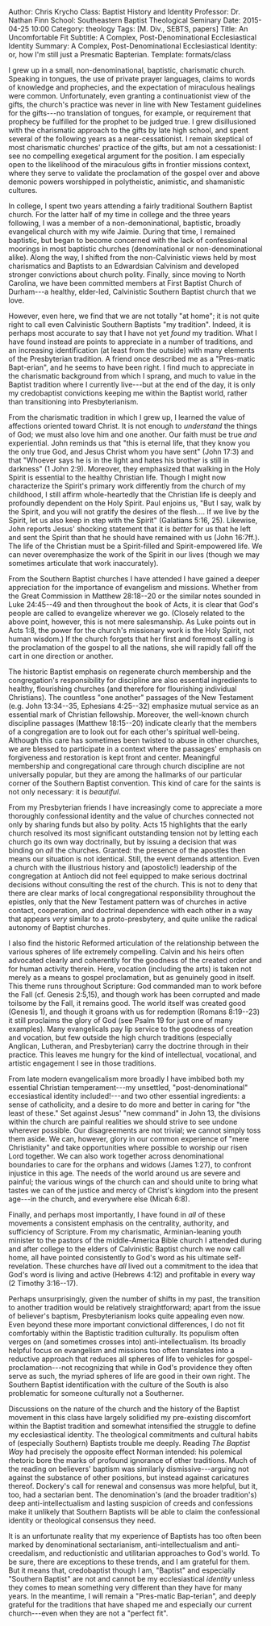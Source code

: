 Author: Chris Krycho
Class: Baptist History and Identity
Professor: Dr. Nathan Finn
School: Southeastern Baptist Theological Seminary
Date: 2015-04-25 10:00
Category: theology
Tags: [M. Div., SEBTS, papers]
Title: An Uncomfortable Fit
Subtitle: A Complex, Post-Denominational Ecclesiastical Identity
Summary: A Complex, Post-Denominational Ecclesiastical Identity: or, how I'm still just a Presmatic Bapterian.
Template: formats/class

I grew up in a small, non-denominational, baptistic, charismatic church.
Speaking in tongues, the use of private prayer languages, claims to words of
knowledge and prophecies, and the expectation of miraculous healings were
common. Unfortunately, even granting a continuationist view of the gifts, the
church's practice was never in line with New Testament guidelines for the
gifts---no translation of tongues, for example, or requirement that prophecy be
fulfilled for the prophet to be judged true. I grew disillusioned with the
charismatic approach to the gifts by late high school, and spent several of the
following years as a near-cessationist. I remain skeptical of most charismatic
churches' practice of the gifts, but am not a cessationist: I see no compelling
exegetical argument for the position. I am especially open to the likelihood of
the miraculous gifts in frontier missions context, where they serve to validate
the proclamation of the gospel over and above demonic powers worshipped in
polytheistic, animistic, and shamanistic cultures.

In college, I spent two years attending a fairly traditional Southern Baptist
church. For the latter half of my time in college and the three years following,
I was a member of a non-demoninational, baptistic, broadly evangelical church
with my wife Jaimie. During that time, I remained baptistic, but began to become
concerned with the lack of confessional moorings in most baptistic churches
(denominational or non-denominational alike). Along the way, I shifted from the
non-Calvinistic views held by most charismatics and Baptists to an Edwardsian
Calvinism and developed stronger convictions about church polity. Finally, since
moving to North Carolina, we have been committed members at First Baptist Church
of Durham---a healthy, elder-led, Calvinistic Southern Baptist church that we
love.

However, even here, we find that we are not totally "at home"; it is not quite
right to call even Calvinistic Southern Baptists "my tradition". Indeed, it is
perhaps most accurate to say that I have not yet *found* my tradition. What I
have found instead are points to appreciate in a number of traditions, and an
increasing identification (at least from the outside) with many elements of the
Presbyterian tradition. A friend once described me as a "Pres-matic Bapt-erian",
and he seems to have been right. I find much to appreciate in the charismatic
background from which I sprang, and much to value in the Baptist tradition where
I currently live---but at the end of the day, it is only my credobaptist
convictions keeping me within the Baptist world, rather than transitioning into
Presbyterianism.

From the charismatic tradition in which I grew up, I learned the value of
affections oriented toward Christ. It is not enough to *understand* the things
of God; we must also love him and one another. Our faith must be true *and*
experiential. John reminds us that "this is eternal life, that they know you the
only true God, and Jesus Christ whom you have sent" (John 17:3) and that
"Whoever says he is in the light and hates his brother is still in darkness" (1
John 2:9). Moreover, they emphasized that walking in the Holy Spirit is
essential to the healthy Christian life. Though I might now characterize the
Spirit's primary work differently from the church of my childhood, I still
affirm whole-heartedly that the Christian life is deeply and profoundly
dependent on the Holy Spirit. Paul enjoins us, "But I say, walk by the Spirit,
and you will not gratify the desires of the flesh.... If we live by the Spirit,
let us also keep in step with the Spirit" (Galatians 5:16, 25). Likewise, John
reports Jesus' shocking statement that it is *better* for us that he left and
sent the Spirit than that he should have remained with us (John 16:7ff.). The
life of the Christian must be a Spirit-filled and Spirit-empowered life. We can
never overemphasize the work of the Spirit in our lives (though we may sometimes
articulate that work inaccurately).

From the Southern Baptist churches I have attended I have gained a deeper
appreciation for the importance of evangelism and missions. Whether from the
Great Commission in Matthew 28:18--20 or the similar notes sounded in Luke
24:45--49 and then throughout the book of Acts, it is clear that God's people
are called to evangelize wherever we go. (Closely related to the above point,
however, this is not mere salesmanship. As Luke points out in Acts 1:8, the
power for the church's missionary work is the Holy Spirit, not human wisdom.) If
the church forgets that her first and foremost calling is the proclamation of
the gospel to all the nations, she will rapidly fall off the cart in one
direction or another.

The historic Baptist emphasis on regenerate church membership and the
congregation's responsibility for discipline are also essential ingredients to
healthy, flourishing churches (and therefore for flourishing individual
Christians). The countless "one another" passages of the New Testament (e.g.
John 13:34--35, Ephesians 4:25--32) emphasize mutual service as an essential
mark of Christian fellowship. Moreover, the well-known church discipline
passages (Matthew 18:15--20) indicate clearly that the members of a congregation
are to look out for each other's spiritual well-being. Although this care has
sometimes been twisted to abuse in other churches, we are blessed to participate
in a context where the passages' emphasis on forgiveness and restoration is kept
front and center. Meaningful membership and congregational care through church
discipline are not universally popular, but they are among the hallmarks of our
particular corner of the Southern Baptist convention. This kind of care for the
saints is not only necessary: it is *beautiful*.

From my Presbyterian friends I have increasingly come to appreciate a more
thoroughly confessional identity and the value of churches connected not only by
sharing funds but also by polity. Acts 15 highlights that the early church
resolved its most significant outstanding tension not by letting each church go
its own way doctrinally, but by issuing a decision that was binding on *all* the
churches. Granted: the presence of the apostles then means our situation is not
identical. Still, the event demands attention. Even a church with the
illustrious history and (apostolic!) leadership of the congregation at Antioch
did not feel equipped to make serious doctrinal decisions without consulting the
rest of the church. This is not to deny that there are clear marks of local
congregational responsibility throughout the epistles, only that the New
Testament pattern was of churches in active contact, cooperation, and doctrinal
dependence with each other in a way that appears *very* similar to a
proto-presbytery, and quite unlike the radical autonomy of Baptist churches.

I also find the historic Reformed articulation of the relationship between the
various spheres of life extremely compelling. Calvin and his heirs often
advocated clearly and coherently for the goodness of the created order and for
human activity therein. Here, vocation (including the arts) is taken not merely
as a means to gospel proclamation, but as genuinely good in itself. This theme
runs throughout Scripture: God commanded man to work before the Fall (cf.
Genesis 2:5,15), and though work has been corrupted and made toilsome by the
Fall, it remains good. The world itself was created good (Genesis 1), and though
it groans with us for redemption (Romans 8:19--23) it still proclaims the glory
of God (see Psalm 19 for just one of many examples). Many evangelicals pay lip
service to the goodness of creation and vocation, but few outside the high
church traditions (especially Anglican, Lutheran, and Presbyterian) carry the
doctrine through in their practice. This leaves me hungry for the kind of
intellectual, vocational, and artistic engagement I see in those traditions.

From late modern evangelicalism more broadly I have imbibed both my essential
Christian temperament---my unsettled, "post-denominational" eccesiastical
identity included!---and two other essential ingredients: a sense of
catholicity, and a desire to do more and better in caring for "the least of
these." Set against Jesus' "new command" in John 13, the divisions within the
church are painful realities we should strive to see undone wherever possible.
Our disagreements are not trivial; we cannot simply toss them aside. We can,
however, glory in our common experience of "mere Christianity" and take
opportunities where possible to worship our risen Lord together. We can also
work together across denominational boundaries to care for the orphans and
widows (James 1:27), to confront injustice in this age. The needs of the world
around us are severe and painful; the various wings of the church can and should
unite to bring what tastes we can of the justice and mercy of Christ's kingdom
into the present age---in the church, and everywhere else (Micah 6:8).

Finally, and perhaps most importantly, I have found in *all* of these movements
a consistent emphasis on the centrality, authority, and sufficiency of
Scripture. From my charismatic, Arminian-leaning youth minister to the pastors
of the middle-America Bible church I attended during and after college to the
elders of Calvinistic Baptist church we now call home, all have pointed
consistently to God's word as his ultimate self-revelation. These churches have
*all* lived out a commitment to the idea that God's word is living and active
(Hebrews 4:12) and profitable in every way (2 Timothy 3:16--17).

Perhaps unsurprisingly, given the number of shifts in my past, the transition to
another tradition would be relatively straightforward; apart from the issue of
believer's baptism, Presbyterianism looks quite appealing even now. Even beyond
these more important convictional differences, I do not fit comfortably within
the Baptistic tradition culturally. Its populism often verges on (and sometimes
crosses into) anti-intellectualism. Its broadly helpful focus on evangelism and
missions too often translates into a reductive approach that reduces all spheres
of life to vehicles for gospel-proclamation---not recognizing that while in
God's providence they often serve as such, the myriad spheres of life are good
in their own right. The Southern Baptist identification with the culture of the
South is also problematic for someone culturally not a Southerner.

Discussions on the nature of the church and the history of the Baptist movement
in this class have largely solidified my pre-existing discomfort within the
Baptist tradition and somewhat intensified the struggle to define my
ecclesiastical identity. The theological commitments and cultural habits of
(especially Southern) Baptists trouble me deeply. Reading _The Baptist Way_ had
precisely the opposite effect Norman intended: his polemical rhetoric bore the
marks of profound ignorance of other traditions. Much of the reading on
believers' baptism was similarly dismissive---arguing not against the substance
of other positions, but instead against caricatures thereof. Dockery's call for
renewal and consensus was more helpful, but it, too, had a sectarian bent. The
denomination's (and the broader tradition's) deep anti-intellectualism and
lasting suspicion of creeds and confessions make it unlikely that Southern
Baptists will be able to claim the confessional identity or theological
consensus they need.

It is an unfortunate reality that my experience of Baptists has too often been
marked by denominational sectarianism,  anti-intellectualism and
anti-creedalism, and reductionistic and utilitarian approaches to God's world.
To be sure, there are exceptions to these trends, and I am grateful for them.
But it means that, credobaptist though I am, "Baptist" and especially "Southern
Baptist" are not and cannot be my ecclesiastical *identity* unless they comes to
mean something very different than they have for many years. In the meantime, I
will remain a "Pres-matic Bap-terian", and deeply grateful for the traditions
that have shaped me and especially our current church---even when they are not a
"perfect fit".
